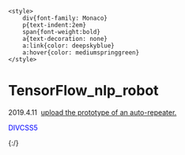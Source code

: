     <style>
        div{font-family: Monaco}
        p{text-indent:2em}
        span{font-weight:bold}
        a{text-decoration: none}
        a:link{color: deepskyblue}
        a:hover{color: mediumspringgreen}
    </style>


<div class="time_line">
    <h1>TensorFlow_nlp_robot</h1>
    <p><span>2019.4.11</span>&nbsp;&nbsp;<a href="#" style="onMouseOver="this.style.color='#F00';">upload the prototype of an auto-repeater.</a></p>
        <a style="color:#00F; text-decoration:none"
 onMouseOver="this.style.color='#F00';this.style.textDecoration='underline'"
 onMouseOut="this.style.color='#00F';this.style.textDecoration='none'">
     DIVCSS5
</a>
</div>
</body>



{:/}
